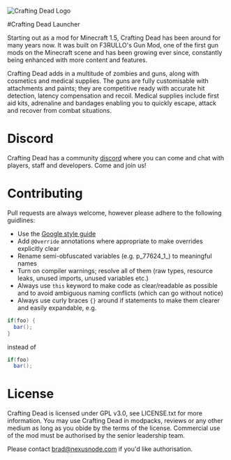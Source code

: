 ![Crafting Dead Logo](/crafting-dead-logo.png)

#Crafting Dead Launcher

Starting out as a mod for Minecraft 1.5, Crafting Dead has been around for many years now. It was built on F3RULLO's Gun Mod, one of the first gun mods on the Minecraft scene and has been growing ever since, constantly being enhanced with more content and features.

Crafting Dead adds in a multitude of zombies and guns, along with cosmetics and medical supplies. The guns are fully customisable with attachments and paints; they are competitive ready with accurate hit detection, latency compensation and recoil. Medical supplies include first aid kits, adrenaline and bandages enabling you to quickly escape, attack and recover from combat situations.

# Discord
Crafting Dead has a community [discord](https://discord.gg/wHZeNGk) where you can come and chat with players, staff and developers. Come and join us!

# Contributing
Pull requests are always welcome, however please adhere to the following guidlines:
* Use the [Google style guide](https://github.com/google/styleguide)
* Add `@Override` annotations where appropriate to make overrides explicitly clear
* Rename semi-obfuscated variables (e.g. p_77624_1_) to meaningful names
* Turn on compiler warnings; resolve all of them (raw types, resource leaks, unused imports, unused variables etc.)
* Always use `this` keyword to make code as clear/readable as possible and to avoid ambiguous naming conflicts (which can go without notice)
* Always use curly braces `{}` around if statements to make them clearer and easily expandable, e.g. 
```java
if(foo) {
  bar();
}
```
instead of 
```java
if(foo)
  bar();
```

# License
Crafting Dead is licensed under GPL v3.0, see LICENSE.txt for more information. You may use Crafting Dead in modpacks, reviews or any other medium as long as you obide by the terms of the license. Commercial use of the mod must be authorised by the senior leadership team.

Please contact brad@nexusnode.com if you'd like authorisation. 
